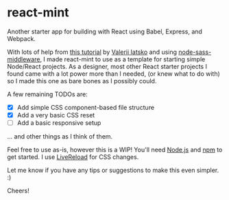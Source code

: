 # react-mint

Another starter app for building with React using Babel, Express, and Webpack.

With lots of help from [this tutorial](https://medium.com/@viatsko/react-for-beginners-part-1-setting-up-repository-babel-express-web-server-webpack-a3a90cc05d1e#.fl3rrpf7f) by [Valerii Iatsko](https://github.com/viatsko) and using [node-sass-middleware](https://www.npmjs.com/package/node-sass-middleware), I made react-mint to use as a template for starting simple Node/React projects. As a designer, most other React starter projects I found came with a lot power more than I needed, (or knew what to do with) so I made this one as bare bones as I possibly could.

A few remaining TODOs are:

- [x] Add simple CSS component-based file structure
- [x] Add a very basic CSS reset
- [ ] Add a basic responsive setup

... and other things as I think of them.

Feel free to use as-is, however this is a WIP! You'll need [Node.js](https://nodejs.org/en/) and [npm](https://www.npmjs.com/) to get started. I use [LiveReload](http://livereload.com/) for CSS changes.

Let me know if you have any tips or suggestions to make this even simpler. :)

Cheers!
